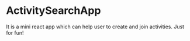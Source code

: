 # ActivitySearchApp
It is a mini react app which can help user to create and join activities. Just for fun!
